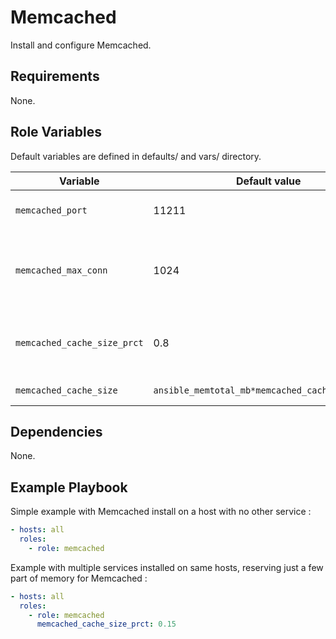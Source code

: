 Memcached
=========

Install and configure Memcached.

Requirements
------------

None.

Role Variables
--------------

Default variables are defined in defaults/ and vars/ directory.

| Variable | Default value | Description |
| -------- | ------------- | ----------- |
| `memcached_port` | 11211 | Default memcached bind port |
| `memcached_max_conn` | 1024 | Maxmimum concurrent connection on memcached service |
| `memcached_cache_size_prct` | 0.8 | Cache size in percentage of maximum memory |
| `memcached_cache_size` | `ansible_memtotal_mb*memcached_cache_size_prct` | Cache size in MB |

Dependencies
------------

None.

Example Playbook
----------------

Simple example with Memcached install on a host with no other service :

```YAML
- hosts: all
  roles:
    - role: memcached
```

Example with multiple services installed on same hosts, reserving just a few part of memory for Memcached :

```YAML
- hosts: all
  roles:
    - role: memcached
      memcached_cache_size_prct: 0.15
```
